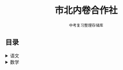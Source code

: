 <div align='center'>

# 市北内卷合作社

`中考复习整理存储库`

</div>

## 目录

<details>
    <summary>语文</summary>
<br>

-  [✅记叙文阅读归纳](6K6w5Y+Z5paH6ZiF6K+7.md)

</details>

<details>
    <summary>数学</summary>
<br>

-  [✅动点归纳](5Yqo54K5.md)
- [✅最值归纳](5pyA5YC8.md)

</details>
